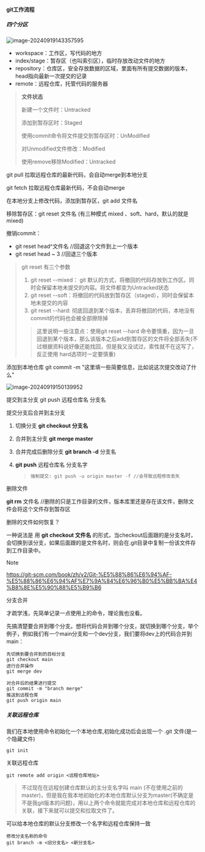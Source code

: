 #### git工作流程

##### 四个分区

![image-20240919143357595](D:\TXT\图片文件\image-20240919143357595.png)

- workspace：工作区，写代码的地方
- index/stage：暂存区（也叫索引区），临时存放改动文件的地方
- repository：仓库区，安全存放数据的区域，里面有所有提交数据的版本，head指向最新一次提交的记录
- remote：远程仓库，托管代码的服务器

> **文件状态**
>
> 新建一个文件时：Untracked
>
> 添加到暂存区时：Staged
>
> 使用commit命令将文件提交到暂存区时：UnModified
>
> 对Unmodified文件修改：Modified
>
> 使用remove移除Modified：Untracked

git pull 拉取远程仓库的最新代码，会自动merge到本地分支

git fetch 拉取远程仓库最新代码，不会自动merge

在本地分支上修改代码，添加到暂存区，git add 文件名

移除暂存区：git reset 文件名   (有三种模式 mixed 、soft、hard，默认的就是mixed)

撤销commit：

- git reset head^文件名     //回退这个文件到上一个版本
- git reset head ~ 3   //回退三个版本

> git reset 有三个参数
>
> 1. git reset --mixed： git 默认的方式，将撤回的代码存放到工作区。同时会保留本地未提交的内容。将文件都变为Untracked状态
> 2. git reset --soft：将撤回的代码放到暂存区（staged），同时会保留本地未提交的内容
> 3. git reset --hard: 彻底回退到某个版本，丢弃将撤回的代码，本地没有commit的代码也会被全部擦除掉
>
> > 这里说明一些注意点：使用git reset --hard 命令要慎重，因为一旦回退到某个版本，那么该版本之后add到暂存区的文件将全部丢失(不过根据资料说好像还能找回，但是我又没试过，索性就不在这写了，反正使用 hard选项时一定要慎重)

添加到本地仓库 git commit -m "这里填一些简要信息，比如说这次提交改动了什么"

![image-20240919150139952](D:\TXT\图片文件\image-20240919150139952.png)

提交到主分支 git push 远程仓库名 分支名

提交分支后合并到主分支 

1. 切换分支  **git checkout 分支名**

2. 合并到主分支 **git merge master** 

3. 合并完成后删除分支 **git branch -d** 分支名 

4. **git push** 远程仓库名 分支名字

   > ``` powershell
   > 强制提交: git push -u origin master -f //会导致远程修改丢失
   > ```

删除文件

**git rm** 文件名  //删除的只是工作目录的文件，版本库里还是存在该文件，删除文件会将这个文件存到暂存区

删除的文件如何恢复？

一种说法是 用   **git checkout 文件名**   的形式，当checkout后面跟的是分支名时，会切换到该分支，如果后面跟的是文件名时，则会在.git目录中复制一份该文件存到工作目录中。



> [!NOTE]
>
> https://git-scm.com/book/zh/v2/Git-%E5%88%86%E6%94%AF-%E5%88%86%E6%94%AF%E7%9A%84%E6%96%B0%E5%BB%BA%E4%B8%8E%E5%90%88%E5%B9%B6

分支合并 

才疏学浅，先简单记录一点使用上的命令，理论我也没看。

先搞清楚要合并到哪个分支。想将代码合并到哪个分支，就切换到哪个分支，举个例子，例如我们有一个main分支和一个dev分支，我们要将dev上的代码合并到main：

```shell
先切换到要合并到的目标分支
git checkout main
进行合并操作
git merge dev

对合并后的结果进行提交
git commit -m "branch merge"
推送到远程仓库
git push origin main
```

##### 关联远程仓库

我们在本地使用命令初始化一个本地仓库,初始化成功后会出现一个 .git 文件(是一个隐藏文件)

```shell
git init
```

关联远程仓库

```shell
git remote add origin <远程仓库地址>
```

> 不过现在在远程创建仓库默认的主分支名字叫 main (不在使用之前的master)，但是我在我本地初始化的本地仓库默认分支为master(不确定是不是我git版本的问题)，用以上两个命令就能完成对本地仓库和远程仓库的关联，接下来就可以提交和拉取文件了。

可以给本地仓库的默认分支修改一个名字和远程仓库保持一致

```shell
修改分支名称的命令
git branch -m <旧分支名> <新分支名>
```



